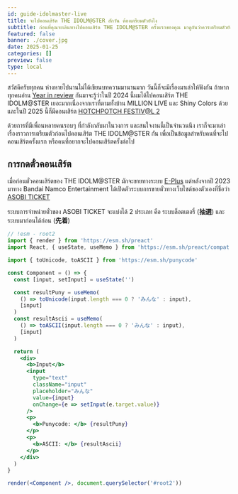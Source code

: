 ```yaml
---
id: guide-idolmaster-live
title: จะไปคอนเสิร์ต THE IDOLM@STER สักวัน ต้องเตรียมตัวยังไง
subtitle: ก่อนที่คุณจะเดินทางไปคอนเสิร์ต THE IDOLM@STER ครั้งแรกของคุณ มาดูกันว่าควรเตรียมตัวยังไงกันบ้าง
featured: false
banner: ./cover.jpg
date: 2025-01-25
categories: []
preview: false
type: local
---
```


สวัสดีครับทุกคน ห่างหายไปนานไม่ได้เขียนบทความมานานมาก วันนี้ก็จะมีเรื่องมาเล่าให้ฟังกัน ถ้าหากทุกคนอ่าน [Year in review](/blog/year-in-review-2024)
กันมาจะรู้ว่าในปี 2024 นี้ผมได้ไปคอนเสิร์ต THE IDOLM@STER เยอะมากเนื่องจากเราที่ตามทั้งบ้าน MILLION LIVE และ Shiny Colors ด้วย
และในปี 2025 นี้ก็มีคอนเสิร์ต [HOTCHPOTCH FESTIV@L 2](https://idolmaster-official.jp/live_event/hpf2/)

ด้วยการที่มีเพื่อนหลายคนรอบๆ ที่กำลังกลับมาในวงการ และสนใจงานนี้เป็นจำนวนนึง เราก็จะมาเล่าเรื่องราวการเตรียมตัวก่อนไปคอนเสิร์ต THE IDOLM@STER กัน
เพื่อเป็นข้อมูลสำหรับคนที่จะไปคอนเสิร์ตครั้งแรก หรือคนที่อยากจะไปคอนเสิร์ตครั้งต่อไป

## การกดตั๋วคอนเสิร์ต

เมื่อก่อนตั๋วคอนเสิร์ตของ THE IDOLM@STER มักจะขายทางระบบ [E-Plus](https://eplus.jp/) แต่หลังจากปี 2023 มาทาง Bandai Namco Entertainment
ได้เปิดตัวระบบการขายตั๋วทางเว็บไซต์ของตัวเองที่ชื่อว่า [ASOBI TICKET](https://asobiticket2.asobistore.jp/)

ระบบการจำหน่ายตั๋วของ ASOBI TICKET จะแบ่งได้ 2 ประเภท คือ ระบบล็อตเตอรี่ (**抽選**) และระบบมาก่อนได้ก่อน (**先着**)

```jsx
// !esm - root2
import { render } from 'https://esm.sh/preact'
import React, { useState, useMemo } from 'https://esm.sh/preact/compat'

import { toUnicode, toASCII } from 'https://esm.sh/punycode'

const Component = () => {
  const [input, setInput] = useState('')

  const resultPuny = useMemo(
    () => toUnicode(input.length === 0 ? 'みんな' : input),
    [input]
  )
  const resultAscii = useMemo(
    () => toASCII(input.length === 0 ? 'みんな' : input),
    [input]
  )

  return (
    <div>
      <b>Input</b>
      <input
        type="text"
        className="input"
        placeholder="みんな"
        value={input}
        onChange={e => setInput(e.target.value)}
      />
      <p>
        <b>Punycode: </b> {resultPuny}
      </p>
      <p>
        <b>ASCII: </b> {resultAscii}
      </p>
    </div>
  )
}

render(<Component />, document.querySelector('#root2'))
```
